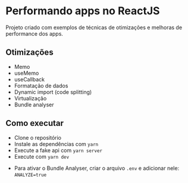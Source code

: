 # Performando apps no ReactJS

Projeto criado com exemplos de técnicas de otimizações e melhoras de performance dos apps.

## Otimizações

- Memo
- useMemo
- useCallback
- Formatação de dados
- Dynamic import (code splitting)
- Virtualização
- Bundle analyser

## Como executar

- Clone o repositório
- Instale as dependências com `yarn`
- Execute a fake api com `yarn server`
- Execute com `yarn dev`

* Para ativar o Bundle Analyser, criar o arquivo `.env` e adicionar nele: `ANALYZE=true`